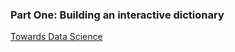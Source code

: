 ### Part One: Building an interactive dictionary ###

[Towards Data Science](https://towardsdatascience.com/master-python-through-building-real-world-applications-part-1-b040b2b7faad)  
